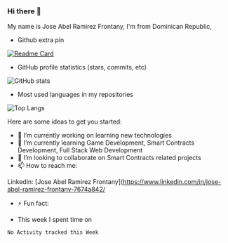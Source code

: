 ### Hi there 👋

My name is Jose Abel Ramirez Frontany, I'm from Dominican Republic, 

- Github extra pin

[![Readme Card](https://github-readme-stats.vercel.app/api/pin/?username=jose-Abel&repo=REPO_NAME)](https://github.com/jose-Abel/RandomSVG-NFT)


- GitHub profile statistics (stars, commits, etc)

![GitHub stats](https://github-readme-stats.vercel.app/api?username=jose-Abel&show_icons=true&theme=tokyonight)

- Most used languages in my repositories

![Top Langs](https://github-readme-stats.vercel.app/api/top-langs/?username=jose-Abel&theme=tokyonight)


Here are some ideas to get you started:

- 🔭 I’m currently working on learning new technologies
- 🌱 I’m currently learning Game Development, Smart Contracts Development, Full Stack Web Development
- 👯 I’m looking to collaborate on Smart Contracts related projects 
- 📫 How to reach me: 

Linkedin: [Jose Abel Ramirez Frontany](https://www.linkedin.com/in/jose-abel-ramirez-frontany-7674a842/

- ⚡ Fun fact: 

- This week I spent time on

<!--START_SECTION:waka-->
```text
No Activity tracked this Week
```
<!--END_SECTION:waka-->
